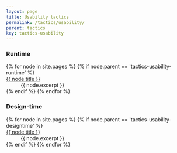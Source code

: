 ```yaml
---
layout: page
title: Usability tactics
permalink: /tactics/usability/
parent: tactics
key: tactics-usability
---
```


### Runtime

<dl>
{% for node in site.pages %}
    {% if node.parent == 'tactics-usability-runtime' %}
        <dt>
            <a href="{{ node.url | relative_url }}">{{ node.title }}</a>
        </dt>
        <dd>{{ node.excerpt }}</dd>
    {% endif %}
{% endfor %}
</dl>

### Design-time

<dl>
{% for node in site.pages %}
    {% if node.parent == 'tactics-usability-designtime' %}
        <dt>
            <a href="{{ node.url | relative_url }}">{{ node.title }}</a>
        </dt>
        <dd>{{ node.excerpt }}</dd>
    {% endif %}
{% endfor %}
</dl>
